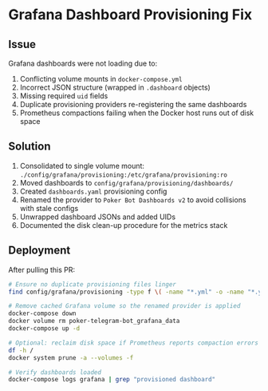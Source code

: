 # Grafana Dashboard Provisioning Fix

## Issue
Grafana dashboards were not loading due to:
1. Conflicting volume mounts in `docker-compose.yml`
2. Incorrect JSON structure (wrapped in `.dashboard` objects)
3. Missing required `uid` fields
4. Duplicate provisioning providers re-registering the same dashboards
5. Prometheus compactions failing when the Docker host runs out of disk space

## Solution
1. Consolidated to single volume mount: `./config/grafana/provisioning:/etc/grafana/provisioning:ro`
2. Moved dashboards to `config/grafana/provisioning/dashboards/`
3. Created `dashboards.yaml` provisioning config
4. Renamed the provider to `Poker Bot Dashboards v2` to avoid collisions with stale configs
5. Unwrapped dashboard JSONs and added UIDs
6. Documented the disk clean-up procedure for the metrics stack

## Deployment
After pulling this PR:
```bash
# Ensure no duplicate provisioning files linger
find config/grafana/provisioning -type f \( -name "*.yml" -o -name "*.yaml" \)

# Remove cached Grafana volume so the renamed provider is applied
docker-compose down
docker volume rm poker-telegram-bot_grafana_data
docker-compose up -d

# Optional: reclaim disk space if Prometheus reports compaction errors
df -h /
docker system prune -a --volumes -f

# Verify dashboards loaded
docker-compose logs grafana | grep "provisioned dashboard"
```
